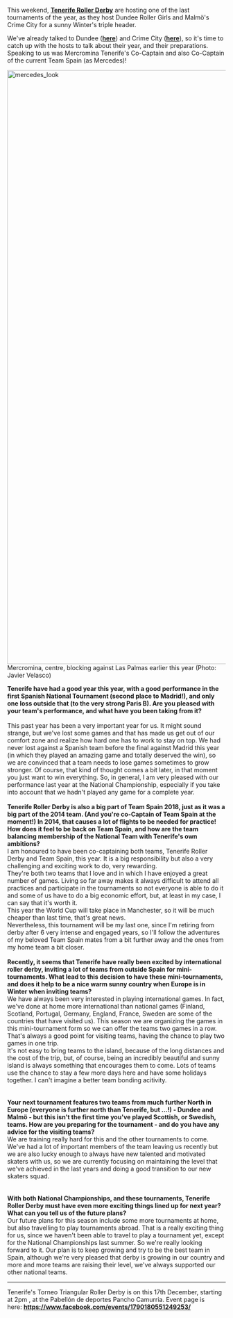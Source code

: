 <html><body><p>This weekend, <strong><a href="https://www.facebook.com/teneriferollerderby/">Tenerife Roller Derby</a></strong> are hosting one of the last tournaments of the year, as they host Dundee Roller Girls and Malmö's Crime City for a sunny Winter's triple header.

We've already talked to Dundee (<strong><a href="https://www.scottishrollerderbyblog.com/2016/12/08/dundees-international-debut/">here</a></strong>) and Crime City (<strong><a href="https://www.scottishrollerderbyblog.com/2016/12/04/crime-city-b-gear-up-for-tenerife/">here</a></strong>), so it's time to catch up with the hosts to talk about their year, and their preparations. Speaking to us was Mercromina Tenerife's Co-Captain and also Co-Captain of the current Team Spain (as Mercedes)!

<img class=" size-full wp-image-12850 aligncenter" src="/2016/12/mercedes_look.jpg" alt="mercedes_look" width="2048" height="1367"> Mercromina, centre, blocking against Las Palmas earlier this year (Photo: Javier Velasco)

<strong>Tenerife have had a good year this year, with a good performance in the first Spanish National Tournament (second place to Madrid!), and only one loss outside that (to the very strong Paris B). Are you pleased with your team's performance, and what have you been taking from it?</strong><br class="gmail_msg"><br class="gmail_msg">This past year has been a very important year for us. It might sound strange, but we've lost some games and that has made us get out of our comfort zone and realize how hard one has to work to stay on top. We had never lost against a Spanish team before the final against Madrid this year (in which they played an amazing game and totally deserved the win), so we are convinced that a team needs to lose games sometimes to grow stronger. Of course, that kind of thought comes a bit later, in that moment you just want to win everything. So, in general, I am very pleased with our performance last year at the National Championship, especially if you take into account that we hadn't played any game for a complete year.<br class="gmail_msg"><br class="gmail_msg"><strong>Tenerife Roller Derby is also a big part of Team Spain 2018, just as it was a big part of the 2014 team. (And you're co-Captain of Team Spain at the moment!) In 2014, that causes a lot of flights to be needed for practice! How does it feel to be back on Team Spain, and how are the team balancing membership of the National Team with Tenerife's own ambitions?
</strong><br class="gmail_msg">I am honoured to have been co-captaining both teams, Tenerife Roller Derby and Team Spain, this year. It is a big responsibility but also a very challenging and exciting work to do, very rewarding.<br class="gmail_msg">They're both two teams that I love and in which I have enjoyed a great number of games. Living so far away makes it always difficult to attend all practices and participate in the tournaments so not everyone is able to do it and some of us have to do a big economic effort, but, at least in my case, I can say that it's worth it.<br class="gmail_msg">This year the World Cup will take place in Manchester, so it will be much cheaper than last time, that's great news.<br class="gmail_msg">Nevertheless, this tournament will be my last one, since I'm retiring from derby after 6 very intense and engaged years, so I'll follow the adventures of my beloved Team Spain mates from a bit further away and the ones from my home team a bit closer.<br class="gmail_msg"><br class="gmail_msg"><strong>Recently, it seems that Tenerife have really been excited by international roller derby, inviting a lot of teams from outside Spain for mini-tournaments. What lead to this decision to have these mini-tournaments, and does it help to be a nice warm sunny country when Europe is in Winter when inviting teams?</strong>
<br class="gmail_msg">We have always been very interested in playing international games. In fact, we've done at home more international than national games (Finland, Scotland, Portugal, Germany, England, France, Sweden are some of the countries that have visited us). This season we are organizing the games in this mini-tournament form so we can offer the teams two games in a row. That's always a good point for visiting teams, having the chance to play two games in one trip.<br class="gmail_msg">It's not easy to bring teams to the island, because of the long distances and the cost of the trip, but, of course, being an incredibly beautiful and sunny island is always something that encourages them to come. Lots of teams use the chance to stay a few more days here and have some holidays together. I can't imagine a better team bonding acitivity. <br class="gmail_msg"><br class="gmail_msg"><br class="gmail_msg"><strong>Your next tournament features two teams from much further North in Europe (everyone is further north than Tenerife, but …!) - Dundee and Malmö - but this isn't the first time you've played Scottish, or Swedish, teams. How are you preparing for the tournament - and do you have any advice for the visiting teams?
</strong><br class="gmail_msg">We are training really hard for this and the other tournaments to come. We've had a lot of important members of the team leaving us recently but we are also lucky enough to always have new talented and motivated skaters with us, so we are currently focusing on maintaining the level that we've achieved in the last years and doing a good transition to our new skaters squad.<br class="gmail_msg"><br class="gmail_msg"><br class="gmail_msg"><strong>With both National Championships, and these tournaments, Tenerife Roller Derby must have even more exciting things lined up for next year? What can you tell us of the future plans?
</strong><br class="gmail_msg">Our future plans for this season include some more tournaments at home, but also travelling to play tournaments abroad. That is a really exciting thing for us, since we haven't been able to travel to play a tournament yet, except for the National Championships last summer. So we're really looking forward to it. Our plan is to keep growing and try to be the best team in Spain, although we're very pleased that derby is growing in our country and more and more teams are raising their level, we've always supported our other national teams.

</p><hr>

Tenerife's Torneo Triangular Roller Derby is on this 17th December, starting at 2pm , at the Pabellón de deportes Pancho Camurria. Event page is here: <strong><a href="https://www.facebook.com/events/1790180551249253/">https://www.facebook.com/events/1790180551249253/</a></strong></body></html>
